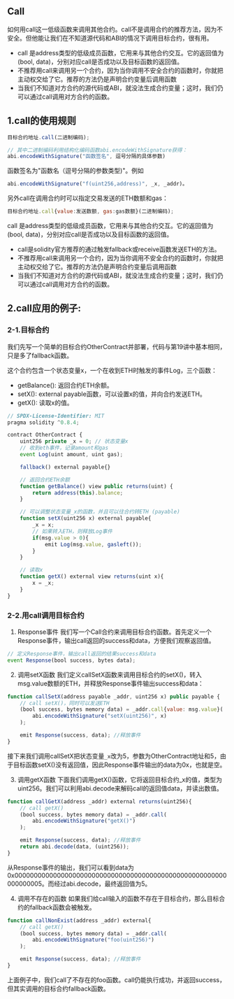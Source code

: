 ## Call
如何用call这一低级函数来调用其他合约。call不是调用合约的推荐方法，因为不安全。但他能让我们在不知道源代码和ABI的情况下调用目标合约，很有用。

* call 是address类型的低级成员函数，它用来与其他合约交互。它的返回值为(bool, data)，分别对应call是否成功以及目标函数的返回值。
* 不推荐用call来调用另一个合约，因为当你调用不安全合约的函数时，你就把主动权交给了它。推荐的方法仍是声明合约变量后调用函数
* 当我们不知道对方合约的源代码或ABI，就没法生成合约变量；这时，我们仍可以通过call调用对方合约的函数。

## 1.call的使用规则
```js
目标合约地址.call(二进制编码);

// 其中二进制编码利用结构化编码函数abi.encodeWithSignature获得：
abi.encodeWithSignature("函数签名", 逗号分隔的具体参数)
```
函数签名为"函数名（逗号分隔的参数类型)"。例如
```js
abi.encodeWithSignature("f(uint256,address)", _x, _addr)。
```

另外call在调用合约时可以指定交易发送的ETH数额和gas：
```js
目标合约地址.call{value:发送数额, gas:gas数额}(二进制编码);
```

call 是address类型的低级成员函数，它用来与其他合约交互。它的返回值为(bool, data)，分别对应call是否成功以及目标函数的返回值。
* call是solidity官方推荐的通过触发fallback或receive函数发送ETH的方法。
* 不推荐用call来调用另一个合约，因为当你调用不安全合约的函数时，你就把主动权交给了它。推荐的方法仍是声明合约变量后调用函数
* 当我们不知道对方合约的源代码或ABI，就没法生成合约变量；这时，我们仍可以通过call调用对方合约的函数。

## 2.call应用的例子:

### 2-1.目标合约
我们先写一个简单的目标合约OtherContract并部署，代码与第19讲中基本相同，只是多了fallback函数。

这个合约包含一个状态变量x，一个在收到ETH时触发的事件Log，三个函数：
* getBalance(): 返回合约ETH余额。
* setX(): external payable函数，可以设置x的值，并向合约发送ETH。
* getX(): 读取x的值。
```js
// SPDX-License-Identifier: MIT
pragma solidity ^0.8.4;

contract OtherContract {
    uint256 private _x = 0; // 状态变量x
    // 收到eth事件，记录amount和gas
    event Log(uint amount, uint gas);

    fallback() external payable{}

    // 返回合约ETH余额
    function getBalance() view public returns(uint) {
        return address(this).balance;
    }

    // 可以调整状态变量_x的函数，并且可以往合约转ETH (payable)
    function setX(uint256 x) external payable{
        _x = x;
        // 如果转入ETH，则释放Log事件
        if(msg.value > 0){
            emit Log(msg.value, gasleft());
        }
    }

    // 读取x
    function getX() external view returns(uint x){
        x = _x;
    }
}
```

### 2-2.用call调用目标合约
1. Response事件
我们写一个Call合约来调用目标合约函数。首先定义一个Response事件，输出call返回的success和data，方便我们观察返回值。
```js
// 定义Response事件，输出call返回的结果success和data
event Response(bool success, bytes data);
```
2. 调用setX函数
我们定义callSetX函数来调用目标合约的setX()，转入msg.value数额的ETH，并释放Response事件输出success和data：
```js
function callSetX(address payable _addr, uint256 x) public payable {
    // call setX()，同时可以发送ETH
    (bool success, bytes memory data) = _addr.call{value: msg.value}(
        abi.encodeWithSignature("setX(uint256)", x)
    );

    emit Response(success, data); //释放事件
}
```

接下来我们调用callSetX把状态变量`_x`改为5，参数为OtherContract地址和5，由于目标函数setX()没有返回值，因此Response事件输出的data为0x，也就是空。

3. 调用getX函数
下面我们调用getX()函数，它将返回目标合约_x的值，类型为uint256。我们可以利用abi.decode来解码call的返回值data，并读出数值。
```js
function callGetX(address _addr) external returns(uint256){
    // call getX()
    (bool success, bytes memory data) = _addr.call(
        abi.encodeWithSignature("getX()")
    );

    emit Response(success, data); //释放事件
    return abi.decode(data, (uint256));
}
```
从Response事件的输出，我们可以看到data为0x0000000000000000000000000000000000000000000000000000000000000005。而经过abi.decode，最终返回值为5。


4. 调用不存在的函数
如果我们给call输入的函数不存在于目标合约，那么目标合约的fallback函数会被触发。
```js
function callNonExist(address _addr) external{
    // call getX()
    (bool success, bytes memory data) = _addr.call(
        abi.encodeWithSignature("foo(uint256)")
    );

    emit Response(success, data); //释放事件
}
```

上面例子中，我们call了不存在的foo函数。call仍能执行成功，并返回success，但其实调用的目标合约fallback函数。
